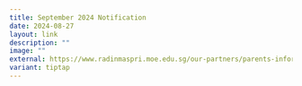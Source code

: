 ```yaml
---
title: September 2024 Notification
date: 2024-08-27
layout: link
description: ""
image: ""
external: https://www.radinmaspri.moe.edu.sg/our-partners/parents-information-n-resources/monthly-notifications/
variant: tiptap
---
```

